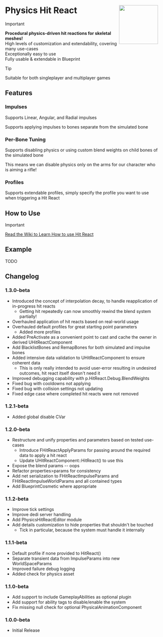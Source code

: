# Physics Hit React <img align="right" width=128, height=128 src="https://github.com/Vaei/PhysicsHitReact/blob/main/Resources/Icon128.png">

> [!IMPORTANT]
> **Procedural physics-driven hit reactions for skeletal meshes!**
> <br>High levels of customization and extendability, covering many use-cases
> <br>Exceptionally easy to use
> <br>Fully usable & extendable in Blueprint

> [!TIP]
> Suitable for both singleplayer and multiplayer games

## Features
### Impulses
Supports Linear, Angular, and Radial impulses

Supports applying impulses to bones separate from the simulated bone

### Per-Bone Tuning
Supports disabling physics or using custom blend weights on child bones of the simulated bone

This means we can disable physics only on the arms for our character who is aiming a rifle!

### Profiles
Supports extendable profiles, simply specify the profile you want to use when triggering a Hit React

## How to Use
> [!IMPORTANT]
> [Read the Wiki to Learn How to use Hit React](https://github.com/Vaei/PhysicsHitReact/wiki)

## Example

TODO

## Changelog

### 1.3.0-beta
* Introduced the concept of interpolation decay, to handle reapplication of in-progress hit reacts
	* Getting hit repeatedly can now smoothly rewind the blend system partially!
* Overhauled application of hit reacts based on real-world usage
* Overhauled default profiles for great starting point parameters
	* Added more profiles
* Added PreActivate as a convenient point to cast and cache the owner in derived UHitReactComponent
* Add BlacklistBones and RemapBones for both simulated and impulse bones
* Added intensive data validation to UHitReactComponent to ensure coherent data
	* This is only really intended to avoid user-error resulting in undesired outcomes, hit react itself doesn't need it
* Improved debugging capability with p.HitReact.Debug.BlendWeights
* Fixed bug with cooldowns not applying
* Fixed bug with collision settings not updating
* Fixed edge case where completed hit reacts were not removed

### 1.2.1-beta
* Added global disable CVar

### 1.2.0-beta
* Restructure and unify properties and parameters based on tested use-cases
	* Introduce FHitReactApplyParams for passing around the required data to apply a hit react
	* Update UHitReactComponent::HitReact() to use this
* Expose the blend params -- oops
* Refactor properties>params for consistency
* Add net serialization to FHitReactImpulseParams and FHitReactImpulseWorldParams and all contained types
* Add BlueprintCosmetic where appropriate

### 1.1.2-beta
* Improve tick settings
* Improve dedi server handling
* Add PhysicsHitReactEditor module
* Add details customization to hide properties that shouldn't be touched
	* Tick in particular, because the system must handle it internally

### 1.1.1-beta
* Default profile if none provided to HitReact()
* Separate transient data from ImpulseParams into new WorldSpaceParams
* Improved failure debug logging
* Added check for physics asset

### 1.1.0-beta
* Add support to include GameplayAbilities as optional plugin
* Add support for ability tags to disable/enable the system
* Fix missing null check for optional PhysicalAnimationComponent

### 1.0.0-beta
* Initial Release
